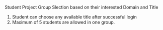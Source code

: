 Student Project Group Slection based on their interested Domain and Title
 1. Student can choose any available title after successful login
 2. Maximum of 5 students are allowed in one group.
